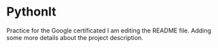 # PythonIt
Practice for the Google certificated
I am editing the README file. Adding some more details about the project description.
